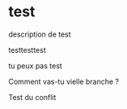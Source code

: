 # test
description de test

testtesttest

tu peux pas test

Comment vas-tu vielle branche ?

Test du conflit
